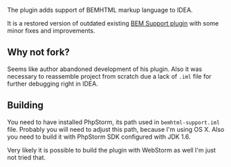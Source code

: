 The plugin adds support of BEMHTML markup language to IDEA.

It is a restored version of outdated existing [BEM Support plugin](https://github.com/afelix/bemidea-bemhtml) with some minor fixes and improvements.

## Why not fork?

Seems like author abandoned development of his plugin. Also it was necessary to reassemble project from scratch due a lack of `.iml` file for further debugging right in IDEA.

## Building

You need to have installed PhpStorm, its path used in `bemhtml-support.iml` file. Probably you will need to adjust this path, because I'm using OS X. Also you need to build it with PhpStorm SDK configured with JDK 1.6.

Very likely it is possible to build the plugin with WebStorm as well I'm just not tried that.

